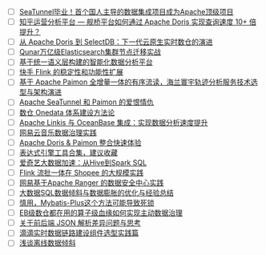 - [ ] [SeaTunnel毕业！首个国人主导的数据集成项目成为Apache顶级项目](https://mp.weixin.qq.com/s/NPC-Ll76UNdjTvXFKnFYLw)
- [ ] [知乎运营分析平台 — 舰桥平台如何通过 Apache Doris 实现查询速度 10+ 倍提升？](https://mp.weixin.qq.com/s/Wd9-OzM0gu9YB3wCWtWliw)
- [ ] [从 Apache Doris 到 SelectDB：下一代云原生实时数仓的演进](https://mp.weixin.qq.com/s/1DzT3JdvOW2v72Qio8WLng)
- [ ] [Qunar万亿级Elasticsearch集群节点迁移实战](https://mp.weixin.qq.com/s/zpz6k4lXQlvvBx756hyWQA)
- [ ] [基于统一语义层构建的智能化数据分析平台](https://mp.weixin.qq.com/s/vnrsVTrEQcpAtNhGjQTx2g)
- [ ] [快手 Flink 的稳定性和功能性扩展](https://mp.weixin.qq.com/s/yPu_oRWY4Nl4GrbLQJQTHg)
- [ ] [基于 Apache Paimon 全增量一体的有序流读，海兰寰宇轨迹分析服务技术选型与架构演进](https://mp.weixin.qq.com/s/rKrm2EsYyxz_il6nF49_mw)
- [ ] [Apache SeaTunnel 和 Paimon 的爱恨情仇](https://mp.weixin.qq.com/s/FeEVc_4mNtzOHysuDWxM3w)
- [ ] [数仓 Onedata 体系建设方法论](https://mp.weixin.qq.com/s/M7zgKl3rgVYE3OPXxDEndA)
- [ ] [Apache Linkis 与 OceanBase 集成：实现数据分析速度提升](https://mp.weixin.qq.com/s/ooir8GDlVscToQ5-_TaHsw)
- [ ] [网易云音乐数据治理实践](https://mp.weixin.qq.com/s/XH50ICSfpgwgSpkb5IQmYA)
- [ ] [Apache Doris & Paimon 整合快速体验](https://mp.weixin.qq.com/s/wzXEdveph19fak3XMit8sg)
- [ ] [表达式引擎工具合集，建议收藏](https://mp.weixin.qq.com/s/TLMXJyJMMnIrnRunGDjleg)
- [ ] [爱奇艺大数据加速：从Hive到Spark SQL](https://mp.weixin.qq.com/s/DkT6pGMEOnkentqbOUgTlQ)
- [ ] [Flink 流批一体在 Shopee 的大规模实践](https://mp.weixin.qq.com/s/Plka0G59N5cpXET8tYlEXg)
- [ ] [网易基于Apache Ranger 的数据安全中心实践](https://mp.weixin.qq.com/s/qqq9BYf-HLK6wZM2TuHAPw)
- [ ] [大数据SQL数据倾斜与数据膨胀的优化与经验总结](https://mp.weixin.qq.com/s/vCJ0ZqP4YZI1U7YmBtr2xQ)
- [ ] [慎用，Mybatis-Plus这个方法可能导致死锁](https://mp.weixin.qq.com/s/wgxZK09PKTyOHNnkaxyNqg)
- [ ] [EB级数仓都在用的算子级血缘如何实现主动数据治理](https://mp.weixin.qq.com/s/_N4eYJt5bS1nNn9APM2A6A)
- [ ] [关于前后端 JSON 解析差异问题与思考](https://mp.weixin.qq.com/s/ASpCD0y8sm56TwtS-kHkrA)
- [ ] [滴滴实时数据链路建设组件选型实践篇](https://mp.weixin.qq.com/s/Dwl2xOL_QmLsmv3lBamPkg)
- [ ] [浅谈离线数据倾斜](https://mp.weixin.qq.com/s/tl5vrXAv4dcZuo7y6Sydjg)
